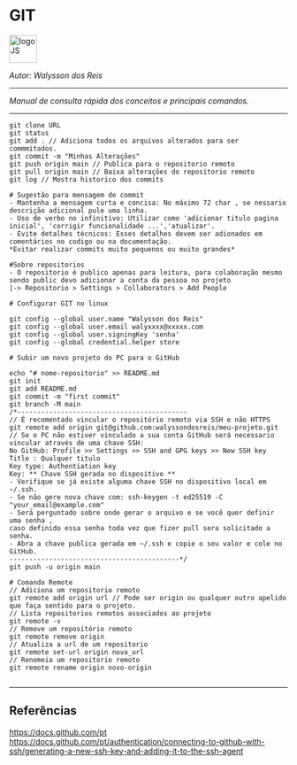 # **GIT**
<div>
<img src="http://git-scm.com/images/logos/downloads/Git-Logo-1788C.png" alt="logoJS" width="50px"/> 
</div>

*Autor: Walysson dos Reis*

----------------------------------------------
*Manual de consulta rápida dos conceitos e principais comandos.*

---------------------
~~~git
git clone URL
git status
git add . // Adiciona todos os arquivos alterados para ser commmitados.
git commit -m "Minhas Alterações"
git push origin main // Publica para o repositorio remoto
git pull origin main // Baixa alterações do repositorio remoto
git log // Mostra historico dos commits

# Sugestão para mensagem de commit
- Mantenha a mensagem curta e concisa: No máximo 72 char , se nessario descrição adicional pule uma linha.
- Uso de verbo no infinitivo: Utilizar como 'adicionar titulo pagina inicial', 'corrigir funcionalidade ...','atualizar'.
- Evite detalhes técnicos: Esses detalhes devem ser adionados em comentários no codigo ou na documentação.
*Evitar realizar commits muito pequenos ou muito grandes*

#Sobre repositorios
- O repositorio é publico apenas para leitura, para colaboração mesmo sendo public devo adicionar a conta da pessoa no projeto
|-> Repositorio > Settings > Collaborators > Add People

# Configurar GIT no linux

git config --global user.name "Walysson dos Reis"
git config --global user.email walyxxxx@xxxxx.com
git config --global user.signingKey 'senha'
git config --global credential.helper store

# Subir um novo projeto do PC para o GitHub

echo "# nome-repositorio" >> README.md
git init
git add README.md
git commit -m "first commit"
git branch -M main
/*-------------------------------------------
// É recomentado vincular o repositório remoto via SSH e não HTTPS
git remote add origin git@github.com:walyssondosreis/meu-projeto.git
// Se o PC não estiver vinculado a sua conta GitHub será necessario vincular através de uma chave SSH:
No GitHub: Profile >> Settings >> SSH and GPG keys >> New SSH key
Title : Qualquer titulo 
Key type: Authentiation key
Key: ** Chave SSH gerada no dispositivo **
- Verifique se já existe alguma chave SSH no dispositivo local em ~/.ssh.
- Se não gere nova chave com: ssh-keygen -t ed25519 -C "your_email@example.com"
- Será perguntado sobre onde gerar o arquivo e se você quer definir uma senha ,
caso definido essa senha toda vez que fizer pull sera solicitado a senha.
- Abra a chave publica gerada em ~/.ssh e copie o seu valor e cole no GitHub. 
-------------------------------------------*/
git push -u origin main

# Comando Remote
// Adiciona um repositorio remoto
git remote add origin url // Pode ser origin ou qualquer outro apelido que faça sentido para o projeto.
// Lista repositorios remotos associados ao projeto
git remote -v
// Remove um repositório remoto
git remote remove origin
// Atualiza a url de um repositorio
git remote set-url origin nova_url
// Renomeia um repositorio remoto
git remote rename origin novo-origin


~~~~
--------
## Referências  
https://docs.github.com/pt  
https://docs.github.com/pt/authentication/connecting-to-github-with-ssh/generating-a-new-ssh-key-and-adding-it-to-the-ssh-agent
